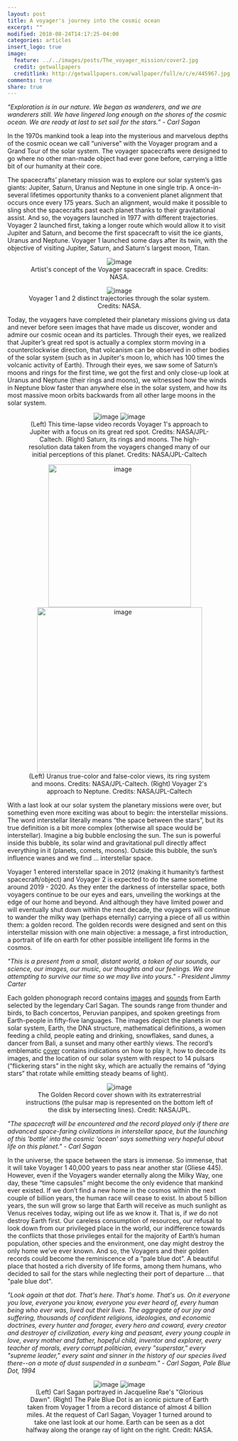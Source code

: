 ```yaml
---
layout: post
title: A voyager's journey into the cosmic ocean
excerpt: ""
modified: 2018-08-24T14:17:25-04:00
categories: articles
insert_logo: true
image:
  feature: ../../images/posts/The_voyager_mission/cover2.jpg
  credit: getwallpapers
  creditlink: http://getwallpapers.com/wallpaper/full/e/c/e/445967.jpg
comments: true
share: true
---
```


*“Exploration is in our nature. We began as wanderers, and we are wanderers still. We have lingered long enough on the shores of the cosmic ocean. We are ready at last to set sail for the stars.” - Carl Sagan*

In the 1970s mankind took a leap into the mysterious and marvelous depths of the cosmic ocean we call “universe” with the Voyager program and a Grand Tour of the solar system. The voyager spacecrafts were designed to go where no other man-made object had ever gone before, carrying a little bit of our humanity at their core.

The spacecrafts’ planetary mission was to explore our solar system’s gas giants: Jupiter, Saturn, Uranus and Neptune in one single trip. A once-in-several lifetimes opportunity thanks to a convenient planet alignment that occurs once every 175 years. Such an alignment, would make it possible to sling shot the spacecrafts past each planet thanks to their gravitational assist. And so, the voyagers launched in 1977 with different trajectories. Voyager 2 launched first, taking a longer route which would allow it to visit Jupiter and Saturn, and become the first spacecraft to visit the ice giants, Uranus and Neptune. Voyager 1 launched some days after its twin, with the objective of visiting Jupiter, Saturn, and Saturn's largest moon, Titan.


<center>
<figure>
	<img src="../../images/posts/The_voyager_mission/voyagerart1.jpg" alt="image">
	<figcaption> Artist's concept of the Voyager spacecraft in space. Credits: NASA. </figcaption>
</figure>
</center>
<center>

<figure>
	<img src="../../images/posts/The_voyager_mission/trajectories.jpg" alt="image">
	<figcaption> Voyager 1 and 2 distinct trajectories through the solar system. Credits: NASA. </figcaption>
</figure>
</center>


Today, the voyagers have completed their planetary missions giving us data and never before seen images that have made us discover, wonder and admire our cosmic ocean and its particles. Through their eyes, we realized that Jupiter’s great red spot is actually a complex storm moving in a counterclockwise direction, that volcanism can be observed in other bodies of the solar system (such as in Jupiter's moon Io, which has 100 times the volcanic activity of Earth).  Through their eyes, we saw some of Saturn’s moons and rings for the first time, we got the first and only close-up look at Uranus and Neptune (their rings and moons), we witnessed how the winds in Neptune blow faster than anywhere else in the solar system, and how its most massive moon orbits backwards from all other large moons in the solar system.


<center>
<figure class="half">
	<img src="../../images/posts/The_voyager_mission/JUPITER.gif" alt="image">
	<img src="../../images/posts/The_voyager_mission/SATURN.gif" alt="image" >
	<figcaption> (Left) This time-lapse video records Voyager 1's approach to Jupiter with a focus on its great red spot. Credits: NASA/JPL-Caltech. (Right) Saturn, its rings and moons. The high-resolution data taken from the voyagers changed many of our initial perceptions of this planet. Credits: NASA/JPL-Caltech
 </figcaption>
</figure>
</center>

<center>
<figure>
	<img src="../../images/posts/The_voyager_mission/URANUS2.gif" alt="image" width="321">
	<img src="../../images/posts/The_voyager_mission/NEPTUNE.gif" alt="image" width="371">
	<figcaption> (Left) Uranus true-color and false-color views, its ring system and moons. Credits: NASA/JPL-Caltech. (Right) Voyager 2's approach to Neptune. Credits: NASA/JPL-Caltech
 </figcaption>
</figure>
</center>


With a last look at our solar system the planetary missions were over, but something even more exciting was about to begin: the interstellar missions. The word interstellar literally means “the space between the stars”, but its true definition is a bit more complex (otherwise all space would be interstellar).  Imagine a big bubble enclosing the sun. The sun is powerful inside this bubble, its solar wind and gravitational pull directly affect everything in it (planets, comets, moons). Outside this bubble, the sun’s influence wanes and we find …  interstellar space.

Voyager 1 entered interstellar space in 2012 (making it humanity’s farthest spacecraft/object) and Voyager 2 is expected to do the same sometime around 2019 - 2020. As they enter the darkness of interstellar space, both voyagers continue to be our eyes and ears, unveiling the workings at the edge of our home and beyond. And although they have limited power and will eventually shut down within the next decade, the voyagers will continue to wander the milky way (perhaps eternally) carrying a piece of all us within them: a  golden record. The golden records were designed and sent on this interstellar mission with one main objective: a message, a first introduction, a portrait of life on earth for other possible intelligent life forms in the cosmos.

*"This is a present from a small, distant world, a token of our sounds, our science, our images, our music, our thoughts and our feelings. We are attempting to survive our time so we may live into yours." - President Jimmy Carter*


Each golden phonograph record contains [images](https://voyager.jpl.nasa.gov/galleries/images-on-the-golden-record/) and [sounds](https://voyager.jpl.nasa.gov/golden-record/whats-on-the-record/sounds/) from Earth selected by the legendary Carl Sagan. The sounds range from thunder and birds, to Bach concertos,  Peruvian panpipes, and spoken greetings from Earth-people in fifty-five languages. The images depict the planets in our solar system, Earth, the DNA structure, mathematical definitions, a women feeding a child, people eating and drinking, snowflakes, sand dunes, a dancer from Bali, a sunset and many other earthly views. The record’s emblematic [cover](https://voyager.jpl.nasa.gov/golden-record/golden-record-cover/) contains indications on how to play it, how to decode its images, and the location of our solar system with respect to 14 pulsars (“flickering stars” in the night sky, which are actually the remains of “dying stars” that rotate while emitting steady beams of light).

<center>
<figure>
	<img src="../../images/posts/The_voyager_mission/record-diagram.jpg" alt="image">
	<figcaption> The Golden Record cover shown with its extraterrestrial instructions (the pulsar map is represented on the bottom left of the disk by intersecting lines). Credit: NASA/JPL. </figcaption>
</figure>
</center>


*"The spacecraft will be encountered and the record played only if there are advanced space-faring civilizations in interstellar space, but the launching of this 'bottle' into the cosmic 'ocean' says something very hopeful about life on this planet." - Carl Sagan*

In the universe, the space between the stars is immense. So immense, that it will take Voyager 1 40,000 years to pass near another star (Gliese 445). However, even if the Voyagers wander eternally along the Milky Way, one day, these “time capsules” might become the only evidence that mankind ever existed. If we don’t find a new home in the cosmos within the next couple of billion years, the human race will cease to exist. In about 5 billion years, the sun will grow so large that Earth will receive as much sunlight as Venus receives today, wiping out life as we know it. That is, if *we* do not destroy Earth first. Our careless consumption of resources, our refusal to look down from our privileged place in the world, our indifference towards the conflicts that those privileges entail for the majority of Earth’s human population, other species and the environment, one day might destroy the only home we’ve ever known. And so, the Voyagers and their golden records could become the reminiscence of a “pale blue dot”. A beautiful place that hosted a rich diversity of life forms, among them humans, who decided to sail for the stars while neglecting their port of departure ... that "pale blue dot".

*"Look again at that dot. That's here. That's home. That's us. On it everyone you love, everyone you know, everyone you ever heard of, every human being who ever was, lived out their lives. The aggregate of our joy and suffering, thousands of confident religions, ideologies, and economic doctrines, every hunter and forager, every hero and coward, every creator and destroyer of civilization, every king and peasant, every young couple in love, every mother and father, hopeful child, inventor and explorer, every teacher of morals, every corrupt politician, every "superstar," every "supreme leader," every saint and sinner in the history of our species lived there--on a mote of dust suspended in a sunbeam." - Carl Sagan, Pale Blue Dot, 1994*


<center>
<figure class="half">
    <img src="../../images/posts/The_voyager_mission/CarlSagaArt2.jpg" alt="image">
	<img src="../../images/posts/The_voyager_mission/ThePaleBlueDot.jpg" alt="image">
	<figcaption> (Left) Carl Sagan portrayed in Jacqueline Rae's "Glorious Dawn". (Right) The Pale Blue Dot is an iconic picture of Earth taken from Voyager 1 from a record distance of almost 4 billion miles. At the request of Carl Sagan, Voyager 1 turned around to take one last look at our home. Earth can be seen as a dot halfway along the orange ray of light on the right. Credit: NASA. </figcaption>
</figure>
</center>





